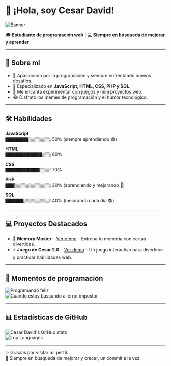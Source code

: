 # 👋 ¡Hola, soy Cesar David!

![Banner](https://images.unsplash.com/photo-1555066931-4365d14bab8c?auto=format&fit=crop&w=1200&q=80)

🎓 **Estudiante de programación web** | 💻 **Siempre en búsqueda de mejorar y aprender**  

---

## 🚀 Sobre mí
- 🌟 Apasionado por la programación y siempre enfrentando nuevos desafíos.  
- 🎯 Especializado en **JavaScript, HTML, CSS, PHP y SQL**.  
- 🤹 Me encanta experimentar con juegos y mini proyectos web.  
- 😂 Disfruto los memes de programación y el humor tecnológico.  

---

## 🛠 Habilidades

**JavaScript**  
`██████████░░░░░░░░░░` 50% (siempre aprendiendo 😅)  

**HTML**  
`████████████████░░░░` 80%  

**CSS**  
`███████████████░░░░░` 70%  

**PHP**  
`████░░░░░░░░░░░░░░░░` 20% (aprendiendo y mejorando 🚀)  

**SQL**  
`████████░░░░░░░░░░░░` 40% (mejorando cada día 📚)  

---

## 💻 Proyectos Destacados
- 🎲 **Memory Master** – [Ver demo](https://3145434864c-prog.github.io/Memory-Master-/) – Entrena tu memoria con cartas divertidas.  
- ⚡ **Juego de Cesar 2.0** – [Ver demo](https://3145434864c-prog.github.io/juego-de-cesar2.0/) – Un juego interactivo para divertirse y practicar habilidades web.  

---

## 📸 Momentos de programación
![Programando feliz](https://media.giphy.com/media/26FPnsRww3z0vL2DK/giphy.gif)  
![Cuando estoy buscando al error impostor](https://media.giphy.com/media/3o6ZtaO9BZHcOjmErm/giphy.gif)  

---

## 📊 Estadísticas de GitHub
![Cesar David's GitHub stats](https://github-readme-stats.vercel.app/api?username=3145434864c-prog&show_icons=true&theme=radical)  
![Top Languages](https://github-readme-stats.vercel.app/api/top-langs/?username=3145434864c-prog&layout=compact&theme=radical)  

---

✨ Gracias por visitar mi perfil.  
🚀 Siempre en búsqueda de mejorar y crecer, un commit a la vez.  
